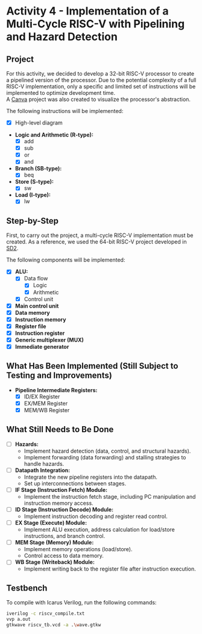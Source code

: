 # Activity 4 - Implementation of a Multi-Cycle RISC-V with Pipelining and Hazard Detection  

## Project  
For this activity, we decided to develop a 32-bit RISC-V processor to create a pipelined version of the processor. Due to the potential complexity of a full RISC-V implementation, only a specific and limited set of instructions will be implemented to optimize development time.  
A [Canva](https://www.canva.com/design/DAGWMdZUrac/1541PILC9_Dn8_2RG12VUg/edit?utm_content=DAGWMdZUrac&utm_campaign=designshare&utm_medium=link2&utm_source=sharebutton) project was also created to visualize the processor's abstraction.  

The following instructions will be implemented:  
- [X] High-level diagram  
- **Logic and Arithmetic (R-type):**  
  - [X] add  
  - [X] sub  
  - [X] or  
  - [X] and  
- **Branch (SB-type):**  
  - [X] beq  
- **Store (S-type):**  
  - [X] sw  
- **Load (I-type):**  
  - [X] lw  

## Step-by-Step  

First, to carry out the project, a multi-cycle RISC-V implementation must be created. As a reference, we used the 64-bit RISC-V project developed in [SD2](https://github.com/henriquegreg/PCS3225---Sistemas-Digitais-II-2023-/).  

The following components will be implemented:  
- [X] **ALU:**  
  - [X] Data flow  
    - [X] Logic  
    - [X] Arithmetic  
  - [X] Control unit  
- [X] **Main control unit**  
- [X] **Data memory**  
- [X] **Instruction memory**  
- [X] **Register file**  
- [X] **Instruction register**  
- [X] **Generic multiplexer (MUX)**  
- [X] **Immediate generator**  

## What Has Been Implemented (Still Subject to Testing and Improvements)  

- **Pipeline Intermediate Registers:**  
  - [X] ID/EX Register  
  - [X] EX/MEM Register  
  - [X] MEM/WB Register  

## What Still Needs to Be Done  

- [ ] **Hazards:**  
  - Implement hazard detection (data, control, and structural hazards).  
  - Implement forwarding (data forwarding) and stalling strategies to handle hazards.  
- [ ] **Datapath Integration:**  
  - Integrate the new pipeline registers into the datapath.  
  - Set up interconnections between stages.  
- [ ] **IF Stage (Instruction Fetch) Module:**  
  - Implement the instruction fetch stage, including PC manipulation and instruction memory access.  
- [ ] **ID Stage (Instruction Decode) Module:**  
  - Implement instruction decoding and register read control.  
- [ ] **EX Stage (Execute) Module:**  
  - Implement ALU execution, address calculation for load/store instructions, and branch control.  
- [ ] **MEM Stage (Memory) Module:**  
  - Implement memory operations (load/store).  
  - Control access to data memory.  
- [ ] **WB Stage (Writeback) Module:**  
  - Implement writing back to the register file after instruction execution.  

## Testbench  

To compile with Icarus Verilog, run the following commands:  
```bash
iverilog -c riscv_compile.txt
vvp a.out
gtkwave riscv_tb.vcd -a .\wave.gtkw
